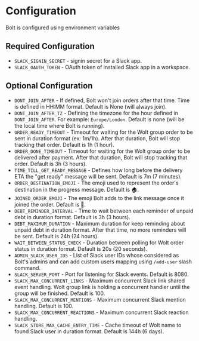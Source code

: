 # Configuration
Bolt is configured using environment variables

## Required Configuration
* `SLACK_SIGNIN_SECRET` - signin secret for a Slack app.
* `SLACK_OAUTH_TOKEN` - OAuth token of installed Slack app in a workspace.

## Optional Configuration
* `DONT_JOIN_AFTER` - If defined, Bolt won't join orders after that time. Time is defined in HH:MM format. Default is None (will always join).
* `DONT_JOIN_AFTER_TZ` - Defining the timezone for the hour defined in `DONT_JOIN_AFTER`. For example: `Europe/London`. Default is none (will be the local time where Bolt is running). 
* `ORDER_READY_TIMEOUT` - Timeout for waiting for the Wolt group order to be sent in duration format (ex: 1m/1h). After that duration, Bolt will stop tracking that order. Default is 1h (1 hour).
* `ORDER_DONE_TIMEOUT` - Timeout for waiting for the Wolt group order to be delivered after payment. After that duration, Bolt will stop tracking that order. Default is 3h (3 hours).
* `TIME_TILL_GET_READY_MESSAGE` - Defines how long before the delivery ETA the "get ready" message will be sent. Default is 7m (7 minutes).
* `ORDER_DESTINATION_EMOJI` - The emoji used to represent the order's destination in the progress message. Default is :house:.
* `JOINED_ORDER_EMOJI` - The emoji Bolt adds to the link message once it joined the order. Default is :eyes:.
* `DEBT_REMINDER_INTERVAL` - Time to wait between each reminder of unpaid debt in duration format. Default is 3h (3 hours).
* `DEBT_MAXIMUM_DURATION` - Maximum duration for keep reminding about unpaid debt in duration format. After that time, no more reminders will be sent. Default is 24h (24 hours).
* `WAIT_BETWEEN_STATUS_CHECK` - Duration between polling for Wolt order status in duration format. Default is 20s (20 seconds).
* `ADMIN_SLACK_USER_IDS` - List of Slack user IDs whose considered as Bolt's admins and can add custom users mapping using `/add-user` slash command.
* `SLACK_SERVER_PORT` - Port for listening for Slack events. Default is 8080.
* `SLACK_MAX_CONCURRENT_LINKS` - Maximum concurrent Slack link shared event handling. Wolt group link is holding a concurrent handler until the group will be finished. Default is 100.
* `SLACK_MAX_CONCURRENT_MENTIONS` - Maximum concurrent Slack mention handling. Default is 100.
* `SLACK_MAX_CONCURRENT_REACTIONS` - Maximum concurrent Slack reaction handling.
* `SLACK_STORE_MAX_CACHE_ENTRY_TIME` - Cache timeout of Wolt name to found Slack user in duration format. Default is 144h (6 days).